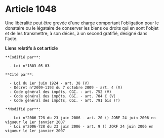 # Article 1048

Une libéralité peut être grevée d'une charge comportant l'obligation pour le donataire ou le légataire de conserver les biens
ou droits qui en sont l'objet et de les transmettre, à son décès, à un second gratifié, désigné dans l'acte.

**Liens relatifs à cet article**

	**Codifié par**:

	  - Loi n°1803-05-03

	**Cité par**:

	  - Loi du 1er juin 1924 - art. 38 (V)
	  - Décret n°2009-1193 du 7 octobre 2009 - art. 4 (V)
	  - Code général des impôts, CGI. - art. 752 (V)
	  - Code général des impôts, CGI. - art. 784 C (V)
	  - Code général des impôts, CGI. - art. 791 bis (T)

	**Modifié par**:

	  - Loi n°2006-728 du 23 juin 2006 - art. 20 () JORF 24 juin 2006 en vigueur le 1er janvier 2007
	  - Loi n°2006-728 du 23 juin 2006 - art. 9 () JORF 24 juin 2006 en vigueur le 1er janvier 2007
